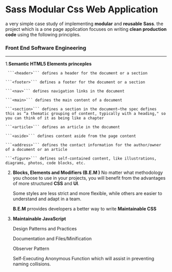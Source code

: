   # Sass Modular Css Web Application
  
  
  a very simple case study of implementing **modular** and **reusable**  **Sass**.
  the project which is a one page application focuses on writing **clean production code** using the following principles.

  ### Front End Software Engineering 
  ---

  
  1.**Semantic HTML5  Elements princeples**

     ```<header>``` defines a header for the document or a section

    ```<footer>``` defines a footer for the document or a section

    ```<nav>``` defines navigation links in the document

    ```<main>``` defines the main content of a document

    ```<section>``` defines a section in the document—the spec defines this as “a thematic grouping of content, typically with a heading," so you can think of it as being like a chapter

    ```<article>``` defines an article in the document

    ```<aside>``` defines content aside from the page content

    ```<address>``` defines the contact information for the author/owner of a document or an article

    ```<figure>``` defines self-contained content, like illustrations, diagrams, photos, code blocks, etc.




  2.  **Blocks, Elements and Modifiers (B.E.M )** 
      No matter what methodology you choose to use in your projects, you will benefit from the advantages of more structured **CSS** and **UI**.

      Some styles are less strict and more flexible, while others are easier to understand and adapt in a team.

        **B.E.M** prrovides developers a better way to write  **Maintainable CSS**

  3.   **Maintainable JavaScript**

       Design Patterns and Practices

       Documentation and Files/Minification

       Observer Pattern

       Self-Executing Anonymous Function  which will assist in preventing naming collisions.

  
